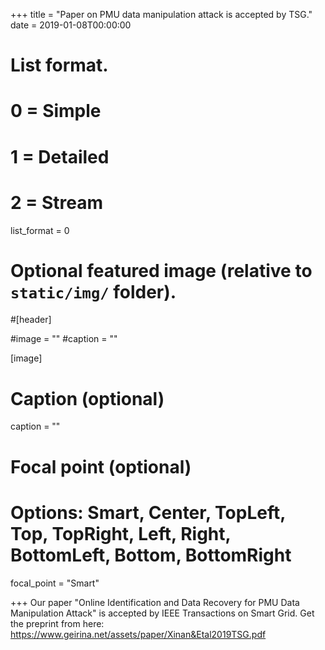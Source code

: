 +++
title = "Paper on PMU data manipulation attack is accepted by TSG."
date = 2019-01-08T00:00:00

# List format.
#   0 = Simple
#   1 = Detailed
#   2 = Stream
list_format = 0

# Optional featured image (relative to `static/img/` folder).
#[header]

#image = ""
#caption = ""

[image]
  # Caption (optional)
  caption = ""
  
  # Focal point (optional)
  # Options: Smart, Center, TopLeft, Top, TopRight, Left, Right, BottomLeft, Bottom, BottomRight
  focal_point = "Smart"

+++
Our paper "Online Identification and Data Recovery for PMU Data Manipulation Attack" is accepted by IEEE Transactions on Smart Grid. Get the preprint from here: https://www.geirina.net/assets/paper/Xinan&Etal2019TSG.pdf
